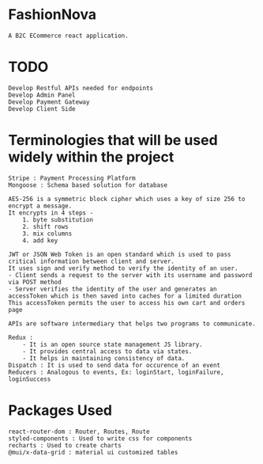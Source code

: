 # FashionNova
	A B2C ECommerce react application.

# TODO
	Develop Restful APIs needed for endpoints 
	Develop Admin Panel
	Develop Payment Gateway
	Develop Client Side

# Terminologies that will be used widely within the project
	Stripe : Payment Processing Platform
	Mongoose : Schema based solution for database

	AES-256 is a symmetric block cipher which uses a key of size 256 to encrypt a message. 
	It encrypts in 4 steps -
		1. byte substitution
		2. shift rows
		3. mix columns
		4. add key

	JWT or JSON Web Token is an open standard which is used to pass critical information between client and server.
	It uses sign and verify method to verify the identity of an user.
	- Client sends a request to the server with its username and password via POST method
	- Server verifies the identity of the user and generates an accessToken which is then saved into caches for a limited duration
	This accessToken permits the user to access his own cart and orders page

	APIs are software intermediary that helps two programs to communicate.

	Redux :
		- It is an open source state management JS library. 
		- It provides central access to data via states.
		- It helps in maintaining consistency of data.
	Dispatch : It is used to send data for occurence of an event
	Reducers : Analogous to events, Ex: loginStart, loginFailure, loginSuccess

# Packages Used
	react-router-dom : Router, Routes, Route
	styled-components : Used to write css for components
	recharts : Used to create charts
	@mui/x-data-grid : material ui customized tables